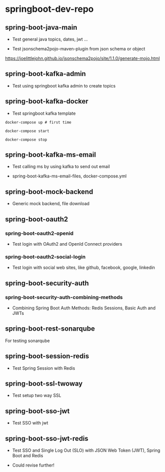 # springboot-dev-repo

## spring-boot-java-main
- Test general java topics, dates, jwt ...

- Test jsonschema2pojo-maven-plugin from json schema or object

https://joelittlejohn.github.io/jsonschema2pojo/site/1.1.0/generate-mojo.html


## spring-boot-kafka-admin

- Test using springboot kafka admin to create topics

## spring-boot-kafka-docker

- Test springboot kafka template

```
docker-compose up # first time

docker-compose start

docker-compose stop

```

## spring-boot-kafka-ms-email

- Test calling ms by using kafka to send out email

- spring-boot-kafka-ms-email-files, docker-compose.yml

## spring-boot-mock-backend

- Generic mock backend, file download

## spring-boot-oauth2

### spring-boot-oauth2-openid
- Test login with OAuth2 and OpenId Connect providers

### spring-boot-oauth2-social-login

- Test login with social web sites, like github, facebook, google, linkedin

## spring-boot-security-auth

### spring-boot-security-auth-combining-methods

- Combining Spring Boot Auth Methods: Redis Sessions, Basic Auth and JWTs

## spring-boot-rest-sonarqube

For testing sonarqube

## spring-boot-session-redis

- Test Spring Session with Redis

## spring-boot-ssl-twoway

- Test setup two way SSL

## spring-boot-sso-jwt

- Test SSO with jwt

## spring-boot-sso-jwt-redis

- Test SSO and Single Log Out (SLO) with JSON Web Token (JWT), Spring Boot and Redis

- Could revise further!

